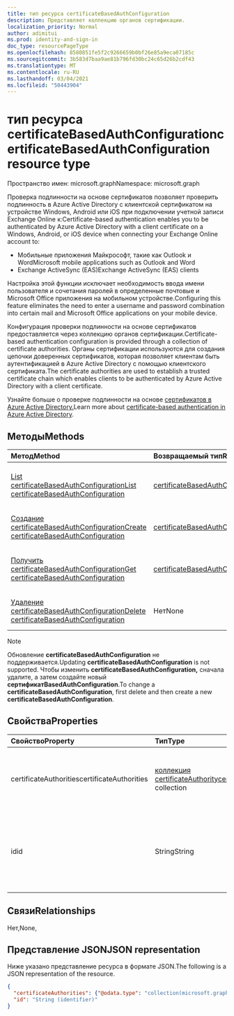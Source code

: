 ```yaml
---
title: тип ресурса certificateBasedAuthConfiguration
description: Представляет коллекцию органов сертификации.
localization_priority: Normal
author: adimitui
ms.prod: identity-and-sign-in
doc_type: resourcePageType
ms.openlocfilehash: 8580851fe5f2c9266659b0bf26e85a9eca07185c
ms.sourcegitcommit: 3b583d7baa9ae81b796fd30bc24c65d26b2cdf43
ms.translationtype: MT
ms.contentlocale: ru-RU
ms.lasthandoff: 03/04/2021
ms.locfileid: "50443904"
---
```

# <a name="certificatebasedauthconfiguration-resource-type"></a><span data-ttu-id="34593-103">тип ресурса certificateBasedAuthConfiguration</span><span class="sxs-lookup"><span data-stu-id="34593-103">certificateBasedAuthConfiguration resource type</span></span>

<span data-ttu-id="34593-104">Пространство имен: microsoft.graph</span><span class="sxs-lookup"><span data-stu-id="34593-104">Namespace: microsoft.graph</span></span>

<span data-ttu-id="34593-105">Проверка подлинности на основе сертификатов позволяет проверить подлинность в Azure Active Directory с клиентской сертификатом на устройстве Windows, Android или iOS при подключении учетной записи Exchange Online к:</span><span class="sxs-lookup"><span data-stu-id="34593-105">Certificate-based authentication enables you to be authenticated by Azure Active Directory with a client certificate on a Windows, Android, or iOS device when connecting your Exchange Online account to:</span></span>

- <span data-ttu-id="34593-106">Мобильные приложения Майкрософт, такие как Outlook и Word</span><span class="sxs-lookup"><span data-stu-id="34593-106">Microsoft mobile applications such as Outlook and Word</span></span>
- <span data-ttu-id="34593-107">Exchange ActiveSync (EAS)</span><span class="sxs-lookup"><span data-stu-id="34593-107">Exchange ActiveSync (EAS) clients</span></span>

<span data-ttu-id="34593-108">Настройка этой функции исключает необходимость ввода имени пользователя и сочетания паролей в определенные почтовые и Microsoft Office приложения на мобильном устройстве.</span><span class="sxs-lookup"><span data-stu-id="34593-108">Configuring this feature eliminates the need to enter a username and password combination into certain mail and Microsoft Office applications on your mobile device.</span></span>

<span data-ttu-id="34593-109">Конфигурация проверки подлинности на основе сертификатов предоставляется через коллекцию органов сертификации.</span><span class="sxs-lookup"><span data-stu-id="34593-109">Certificate-based authentication configuration is provided through a collection of certificate authorities.</span></span> <span data-ttu-id="34593-110">Органы сертификации используются для создания цепочки доверенных сертификатов, которая позволяет клиентам быть аутентификацией в Azure Active Directory с помощью клиентского сертификата.</span><span class="sxs-lookup"><span data-stu-id="34593-110">The certificate authorities are used to establish a trusted certificate chain which enables clients to be authenticated by Azure Active Directory with a client certificate.</span></span>

<span data-ttu-id="34593-111">Узнайте больше о проверке подлинности на основе [сертификатов в Azure Active Directory.](/azure/active-directory/authentication/active-directory-certificate-based-authentication-get-started)</span><span class="sxs-lookup"><span data-stu-id="34593-111">Learn more about [certificate-based authentication in Azure Active Directory](/azure/active-directory/authentication/active-directory-certificate-based-authentication-get-started).</span></span>

## <a name="methods"></a><span data-ttu-id="34593-112">Методы</span><span class="sxs-lookup"><span data-stu-id="34593-112">Methods</span></span>

| <span data-ttu-id="34593-113">Метод</span><span class="sxs-lookup"><span data-stu-id="34593-113">Method</span></span>       | <span data-ttu-id="34593-114">Возвращаемый тип</span><span class="sxs-lookup"><span data-stu-id="34593-114">Return Type</span></span> | <span data-ttu-id="34593-115">Описание</span><span class="sxs-lookup"><span data-stu-id="34593-115">Description</span></span> |
|:-------------|:------------|:------------|
| [<span data-ttu-id="34593-116">List certificateBasedAuthConfiguration</span><span class="sxs-lookup"><span data-stu-id="34593-116">List certificateBasedAuthConfiguration</span></span>](../api/certificatebasedauthconfiguration-list.md) | [<span data-ttu-id="34593-117">certificateBasedAuthConfiguration</span><span class="sxs-lookup"><span data-stu-id="34593-117">certificateBasedAuthConfiguration</span></span>](certificatebasedauthconfiguration.md) | <span data-ttu-id="34593-118">Список свойств коллекции **certificateBasedAuthConfiguration.**</span><span class="sxs-lookup"><span data-stu-id="34593-118">List the properties of the **certificateBasedAuthConfiguration** collection.</span></span> |
| [<span data-ttu-id="34593-119">Создание certificateBasedAuthConfiguration</span><span class="sxs-lookup"><span data-stu-id="34593-119">Create certificateBasedAuthConfiguration</span></span>](../api/certificatebasedauthconfiguration-post-certificatebasedauthconfiguration.md) | [<span data-ttu-id="34593-120">certificateBasedAuthConfiguration</span><span class="sxs-lookup"><span data-stu-id="34593-120">certificateBasedAuthConfiguration</span></span>](certificatebasedauthconfiguration.md) | <span data-ttu-id="34593-121">Создайте новый **объект certificateBasedAuthConfiguration.**</span><span class="sxs-lookup"><span data-stu-id="34593-121">Create a new **certificateBasedAuthConfiguration** object.</span></span> |
| [<span data-ttu-id="34593-122">Получить certificateBasedAuthConfiguration</span><span class="sxs-lookup"><span data-stu-id="34593-122">Get certificateBasedAuthConfiguration</span></span>](../api/certificatebasedauthconfiguration-get.md) | [<span data-ttu-id="34593-123">certificateBasedAuthConfiguration</span><span class="sxs-lookup"><span data-stu-id="34593-123">certificateBasedAuthConfiguration</span></span>](certificatebasedauthconfiguration.md) | <span data-ttu-id="34593-124">Ознакомьтесь с свойствами **объекта certificateBasedAuthConfiguration.**</span><span class="sxs-lookup"><span data-stu-id="34593-124">Read the properties of a **certificateBasedAuthConfiguration** object.</span></span> |
| [<span data-ttu-id="34593-125">Удаление certificateBasedAuthConfiguration</span><span class="sxs-lookup"><span data-stu-id="34593-125">Delete certificateBasedAuthConfiguration</span></span>](../api/certificatebasedauthconfiguration-delete.md) | <span data-ttu-id="34593-126">Нет</span><span class="sxs-lookup"><span data-stu-id="34593-126">None</span></span> | <span data-ttu-id="34593-127">Удаление **объекта certificateBasedAuthConfiguration.**</span><span class="sxs-lookup"><span data-stu-id="34593-127">Delete a **certificateBasedAuthConfiguration** object.</span></span> |

>[!NOTE]
><span data-ttu-id="34593-128">Обновление **certificateBasedAuthConfiguration** не поддерживается.</span><span class="sxs-lookup"><span data-stu-id="34593-128">Updating **certificateBasedAuthConfiguration** is not supported.</span></span> <span data-ttu-id="34593-129">Чтобы изменить **certificateBasedAuthConfiguration,** сначала удалите, а затем создайте новый **сертификатBasedAuthConfiguration**.</span><span class="sxs-lookup"><span data-stu-id="34593-129">To change a **certificateBasedAuthConfiguration**, first delete and then create a new **certificateBasedAuthConfiguration**.</span></span>

## <a name="properties"></a><span data-ttu-id="34593-130">Свойства</span><span class="sxs-lookup"><span data-stu-id="34593-130">Properties</span></span>

| <span data-ttu-id="34593-131">Свойство</span><span class="sxs-lookup"><span data-stu-id="34593-131">Property</span></span>     | <span data-ttu-id="34593-132">Тип</span><span class="sxs-lookup"><span data-stu-id="34593-132">Type</span></span>        | <span data-ttu-id="34593-133">Описание</span><span class="sxs-lookup"><span data-stu-id="34593-133">Description</span></span> |
|:-------------|:------------|:------------|
|<span data-ttu-id="34593-134">certificateAuthorities</span><span class="sxs-lookup"><span data-stu-id="34593-134">certificateAuthorities</span></span>|<span data-ttu-id="34593-135">[коллекция certificateAuthority](certificateauthority.md)</span><span class="sxs-lookup"><span data-stu-id="34593-135">[certificateAuthority](certificateauthority.md) collection</span></span>|<span data-ttu-id="34593-136">Коллекция органов сертификации, создав цепочку надежных сертификатов.</span><span class="sxs-lookup"><span data-stu-id="34593-136">Collection of certificate authorities which creates a trusted certificate chain.</span></span>|
|<span data-ttu-id="34593-137">id</span><span class="sxs-lookup"><span data-stu-id="34593-137">id</span></span>|<span data-ttu-id="34593-138">String</span><span class="sxs-lookup"><span data-stu-id="34593-138">String</span></span>|<span data-ttu-id="34593-139">Уникальный идентификатор конфигурации auth на основе сертификата.</span><span class="sxs-lookup"><span data-stu-id="34593-139">The unique identifier of the certificate based auth configuration.</span></span> <span data-ttu-id="34593-140">Только для чтения.</span><span class="sxs-lookup"><span data-stu-id="34593-140">Read-only.</span></span>|

## <a name="relationships"></a><span data-ttu-id="34593-141">Связи</span><span class="sxs-lookup"><span data-stu-id="34593-141">Relationships</span></span>

<span data-ttu-id="34593-142">Нет,</span><span class="sxs-lookup"><span data-stu-id="34593-142">None,</span></span>

## <a name="json-representation"></a><span data-ttu-id="34593-143">Представление JSON</span><span class="sxs-lookup"><span data-stu-id="34593-143">JSON representation</span></span>

<span data-ttu-id="34593-144">Ниже указано представление ресурса в формате JSON.</span><span class="sxs-lookup"><span data-stu-id="34593-144">The following is a JSON representation of the resource.</span></span>

<!-- {
  "blockType": "resource",
  "optionalProperties": [

  ],
  "@odata.type": "microsoft.graph.certificateBasedAuthConfiguration",
  "keyProperty": "id"
}-->

```json
{
  "certificateAuthorities": {"@odata.type": "collection(microsoft.graph.certificateAuthority)"},
  "id": "String (identifier)"
}
```

<!-- uuid: 16cd6b66-4b1a-43a1-adaf-3a886856ed98
2019-02-04 14:57:30 UTC -->
<!-- {
  "type": "#page.annotation",
  "description": "certificateBasedAuthConfiguration resource",
  "keywords": "",
  "section": "documentation",
  "tocPath": ""
}-->

